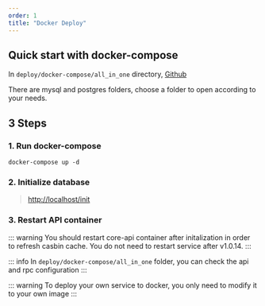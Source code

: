 ```yaml
---
order: 1
title: "Docker Deploy"
---
```


## Quick start with docker-compose

In `deploy/docker-compose/all_in_one` directory, [Github](https://github.com/suyuan32/simple-admin-core/tree/master/deploy/docker-compose/all_in_one)

There are mysql and postgres folders, choose a folder to open according to your needs.

## 3 Steps

### 1. Run docker-compose

```shell
docker-compose up -d
```

### 2. Initialize database

> <http://localhost/init>

### 3. Restart API container

::: warning
You should restart core-api container after initalization in order to refresh casbin cache. You do not need to restart service after v1.0.14.
:::

::: info
In `deploy/docker-compose/all_in_one` folder, you can check the api and rpc configuration
:::

::: warning
To deploy your own service to docker, you only need to modify it to your own image
:::
